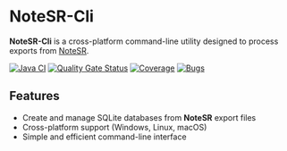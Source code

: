 # NoteSR-Cli

**NoteSR-Cli** is a cross-platform command-line utility designed to process exports from [NoteSR](https://github.com/zHd4/NoteSR).

[![Java CI](https://github.com/zHd4/NoteSR-Cli/actions/workflows/ci.yml/badge.svg)](https://github.com/zHd4/NoteSR-Cli/actions/workflows/ci.yml)
[![Quality Gate Status](https://sonarcloud.io/api/project_badges/measure?project=zHd4_NoteSR-Cli&metric=alert_status)](https://sonarcloud.io/summary/new_code?id=zHd4_NoteSR-Cli)
[![Coverage](https://sonarcloud.io/api/project_badges/measure?project=zHd4_NoteSR-Cli&metric=coverage)](https://sonarcloud.io/summary/new_code?id=zHd4_NoteSR-Cli)
[![Bugs](https://sonarcloud.io/api/project_badges/measure?project=zHd4_NoteSR-Cli&metric=bugs)](https://sonarcloud.io/summary/new_code?id=zHd4_NoteSR-Cli)

## Features
- Create and manage SQLite databases from **NoteSR** export files
- Cross-platform support (Windows, Linux, macOS)
- Simple and efficient command-line interface
